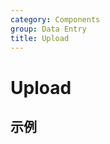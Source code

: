 ```yaml
---
category: Components
group: Data Entry
title: Upload
---
```


# Upload

## 示例

<code src="./demos/demo1.jsx"></code>
